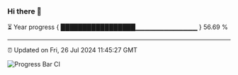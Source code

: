 ### Hi there 👋

⏳ Year progress { █████████████████▁▁▁▁▁▁▁▁▁▁▁▁▁ } 56.69 %

---

⏰ Updated on Fri, 26 Jul 2024 11:45:27 GMT

![Progress Bar CI](https://github.com/IshwaranRudhara/GIT-ACTION/workflows/Progress%20Bar%20CI/badge.svg)
